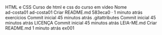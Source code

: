 HTML e CSS
Curso de html e css do curso em video
Nome		
ad-costa01
ad-costa01
Criar README.md
583eca0
 · 
1 minuto atrás
exercícios
Commit inicial
45 minutos atrás
.gitattributes
Commit inicial
45 minutos atrás
LICENÇA
Commit inicial
45 minutos atrás
LEIA-ME.md
Criar README.md
1 minuto atrás
ex001
